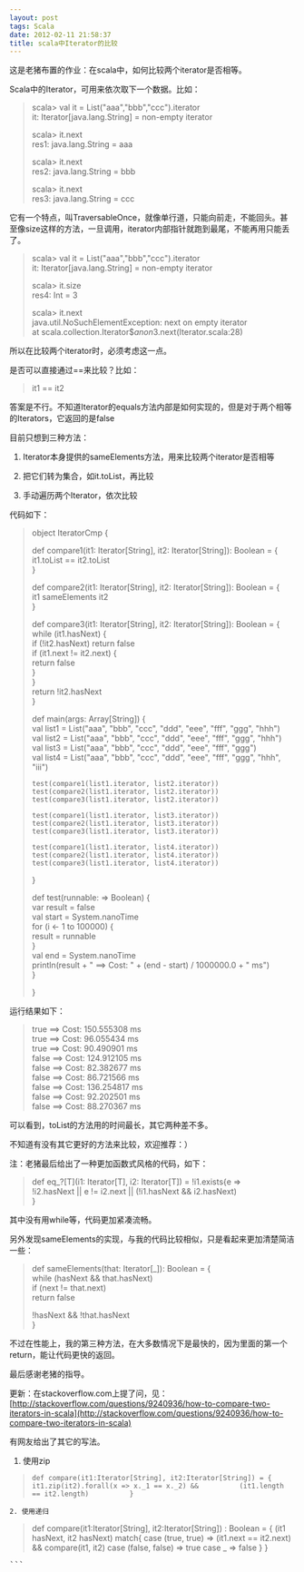 ```yaml
---
layout: post
tags: Scala
date: 2012-02-11 21:58:37
title: scala中Iterator的比较
---
```


这是老猪布置的作业：在scala中，如何比较两个iterator是否相等。

Scala中的Iterator，可用来依次取下一个数据。比如：

> scala> val it = List("aaa","bbb","ccc").iterator      
> it: Iterator[java.lang.String] = non-empty iterator
> 
> scala> it.next      
> res1: java.lang.String = aaa
> 
> scala> it.next      
> res2: java.lang.String = bbb
> 
> scala> it.next      
> res3: java.lang.String = ccc

它有一个特点，叫TraversableOnce，就像单行道，只能向前走，不能回头。甚至像size这样的方法，一旦调用，iterator内部指针就跑到最尾，不能再用只能丢了。

> scala> val it = List("aaa","bbb","ccc").iterator      
> it: Iterator[java.lang.String] = non-empty iterator
> 
> scala> it.size      
> res4: Int = 3
> 
> scala> it.next      
> java.util.NoSuchElementException: next on empty iterator       
>         at scala.collection.Iterator$$anon$3.next(Iterator.scala:28)
> 
>  

所以在比较两个iterator时，必须考虑这一点。

是否可以直接通过==来比较？比如：

> <font style="background-color: #ffffff">it1 == it2</font>

答案是不行。不知道Iterator的equals方法内部是如何实现的，但是对于两个相等的Iterators，它返回的是false

目前只想到三种方法：

1. Iterator本身提供的sameElements方法，用来比较两个iterator是否相等

2. 把它们转为集合，如it.toList，再比较

3. 手动遍历两个Iterator，依次比较

代码如下：

> object IteratorCmp {
> 
>   def compare1(it1: Iterator[String], it2: Iterator[String]): Boolean = {      
>     it1.toList == it2.toList       
>   }
> 
>   def compare2(it1: Iterator[String], it2: Iterator[String]): Boolean = {      
>     it1 sameElements it2       
>   }
> 
>   def compare3(it1: Iterator[String], it2: Iterator[String]): Boolean = {      
>     while (it1.hasNext) {       
>       if (!it2.hasNext) return false       
>       if (it1.next != it2.next) {       
>         return false       
>       }       
>     }       
>     return !it2.hasNext       
>   }
> 
>   def main(args: Array[String]) {      
>     val list1 = List("aaa", "bbb", "ccc", "ddd", "eee", "fff", "ggg", "hhh")       
>     val list2 = List("aaa", "bbb", "ccc", "ddd", "eee", "fff", "ggg", "hhh")       
>     val list3 = List("aaa", "bbb", "ccc", "ddd", "eee", "fff", "ggg")       
>     val list4 = List("aaa", "bbb", "ccc", "ddd", "eee", "fff", "ggg", "hhh", "iii")
> 
>     test(compare1(list1.iterator, list2.iterator))      
>     test(compare2(list1.iterator, list2.iterator))       
>     test(compare3(list1.iterator, list2.iterator))
> 
>     test(compare1(list1.iterator, list3.iterator))      
>     test(compare2(list1.iterator, list3.iterator))       
>     test(compare3(list1.iterator, list3.iterator))
> 
>     test(compare1(list1.iterator, list4.iterator))      
>     test(compare2(list1.iterator, list4.iterator))       
>     test(compare3(list1.iterator, list4.iterator))       
>   }
> 
>   def test(runnable: => Boolean) {      
>     var result = false       
>     val start = System.nanoTime       
>     for (i <- 1 to 100000) {       
>       result = runnable       
>     }       
>     val end = System.nanoTime       
>     println(result + " ==> Cost: " + (end - start) / 1000000.0 + " ms")       
>   }
> 
> }
> 
>  

运行结果如下：

> true ==> Cost: 150.555308 ms      
> true ==> Cost: 96.055434 ms       
> true ==> Cost: 90.490901 ms       
> false ==> Cost: 124.912105 ms       
> false ==> Cost: 82.382677 ms       
> false ==> Cost: 86.721566 ms       
> false ==> Cost: 136.254817 ms       
> false ==> Cost: 92.202501 ms       
> false ==> Cost: 88.270367 ms       
> 
>  

可以看到，toList的方法用的时间最长，其它两种差不多。

不知道有没有其它更好的方法来比较，欢迎推荐：）

注：老猪最后给出了一种更加函数式风格的代码，如下：

> def eq_?[T](i1: Iterator[T], i2: Iterator[T]) = !i1.exists{e =>      
>   !i2.hasNext || e != i2.next || (!i1.hasNext && i2.hasNext)       
> }

其中没有用while等，代码更加紧凑流畅。

另外发现sameElements的实现，与我的代码比较相似，只是看起来更加清楚简洁一些：

> def sameElements(that: Iterator[_]): Boolean = {    
>   while (hasNext && that.hasNext)       
>     if (next != that.next)       
>       return false       
>   
>   !hasNext && !that.hasNext       
> }       
> 
>  

不过在性能上，我的第三种方法，在大多数情况下是最快的，因为里面的第一个return，能让代码更快的返回。

最后感谢老猪的指导。

更新：在stackoverflow.com上提了问，见：[http://stackoverflow.com/questions/9240936/how-to-compare-two-iterators-in-scala](http://stackoverflow.com/questions/9240936/how-to-compare-two-iterators-in-scala)

有网友给出了其它的写法。

1. 使用zip

> `def compare(it1:Iterator[String], it2:Iterator[String]) = {       
>   it1.zip(it2).forall(x => x._1 == x._2) &&         
>   (it1.length == it2.length)         
> }`

`2. 使用递归`

> def compare(it1:Iterator[String], it2:Iterator[String]) : Boolean = {
>       (it1 hasNext, it2 hasNext) match{
>         case (true, true) => (it1.next == it2.next) && compare(it1, it2)
>         case (false, false) => true
>         case _ => false
>       }
>     }
<pre>```